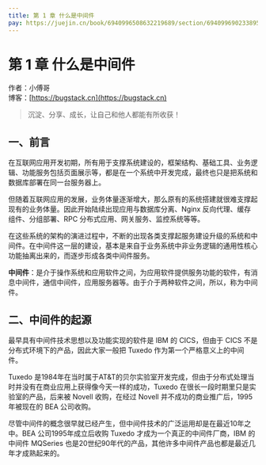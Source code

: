```yaml
---
title: 第 1 章 什么是中间件
pay: https://juejin.cn/book/6940996508632219689/section/6940996902338953216
---
```


# 第 1 章 什么是中间件

作者：小傅哥
<br/>博客：[https://bugstack.cn](https://bugstack.cn)

>沉淀、分享、成长，让自己和他人都能有所收获！

## 一、前言

在互联网应用开发初期，所有用于支撑系统建设的，框架结构、基础工具、业务逻辑、功能服务包括页面展示等，都是在一个系统中开发完成，最终也只是把系统和数据库部署在同一台服务器上。

但随着互联网应用的发展，业务体量逐渐增大，那么原有的系统搭建就很难支撑起现有的业务体量。因此开始陆续出现应用与数据库分离、Nginx 反向代理、缓存组件、分组部署、RPC 分布式应用、网关服务、监控系统等等。

在这些系统的架构的演进过程中，不断的出现各类支撑起服务建设升级的系统和中间件。在中间件这一层的建设，基本是来自于业务系统中非业务逻辑的通用性核心功能抽离出来的，而逐步形成各类中间件服务。

**中间件**：是介于操作系统和应用软件之间，为应用软件提供服务功能的软件，有消息中间件，通信中间件，应用服务器等。由于介于两种软件之间，所以，称为中间件。

## 二、中间件的起源

最早具有中间件技术思想以及功能实现的软件是 IBM 的 CICS，但由于 CICS 不是分布式环境下的产品，因此大家一般把 Tuxedo 作为第一个严格意义上的中间件。

Tuxedo 是1984年在当时属于AT&T的贝尔实验室开发完成，但由于分布式处理当时并没有在商业应用上获得像今天一样的成功，Tuxedo 在很长一段时期里只是实验室的产品，后来被 Novell 收购，在经过 Novell 并不成功的商业推广后，1995年被现在的 BEA 公司收购。

尽管中间件的概念很早就已经产生，但中间件技术的广泛运用却是在最近10年之中。BEA 公司1995年成立后收购 Tuxedo 才成为一个真正的中间件厂商，IBM 的中间件 MQSeries 也是20世纪90年代的产品，其他许多中间件产品也都是最近几年才成熟起来的。
